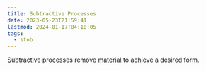 ```yaml
---
title: Subtractive Processes
date: 2023-05-23T21:59:41
lastmod: 2024-01-17T04:10:05
tags:
  - stub
---
```


Subtractive processes remove [material](../sculpture/materials-for-making.md) to achieve a desired form.
